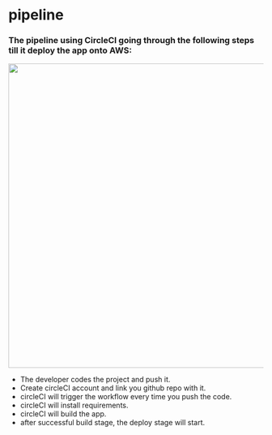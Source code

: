 # pipeline

### The pipeline using CircleCI going through the following steps till it deploy the app onto AWS:

<img src="https://project3-images.s3.amazonaws.com/pipeline+diagram.png" width="600" height="600">

- The developer codes the project and push it.
- Create circleCI account and link you github repo with it.
- circleCI will trigger the workflow every time you push the code.
- circleCI will install requirements.
- circleCI will build the app.
- after successful build stage, the deploy stage will start.
